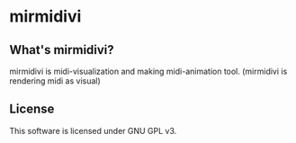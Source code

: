 mirmidivi
=========

What's mirmidivi?
-----------------

mirmidivi is midi-visualization and making midi-animation tool. (mirmidivi is rendering midi as visual)

License
-------

This software is licensed under GNU GPL v3.
